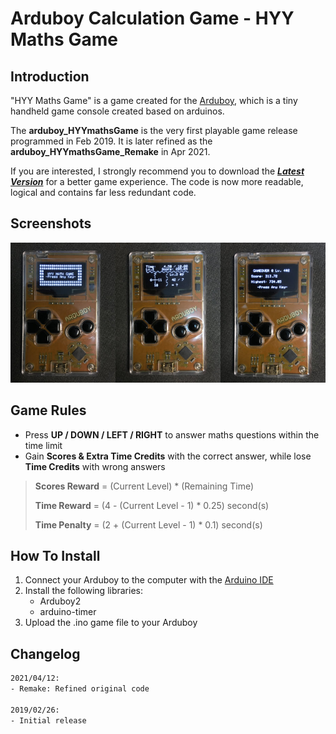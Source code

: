 # Arduboy Calculation Game - HYY Maths Game

## Introduction
"HYY Maths Game" is a game created for the [Arduboy](https://arduboy.com), which is a tiny handheld game console created based on arduinos.

The **arduboy_HYYmathsGame** is the very first playable game release programmed in Feb 2019. It is later refined as the **arduboy_HYYmathsGame_Remake** in Apr 2021.

If you are interested, I strongly recommend you to download the **_[Latest Version](https://github.com/barryyik/Arduboy-Calculation-Game/tree/master/arduboy_HYYmathsGame_Remake)_** for a better game experience. The code is now more readable, logical and contains far less redundant code.

## Screenshots
![Screenshots](https://github.com/barryyik/Arduboy-Calculation-Game/blob/master/screenshot.jpg?raw=true)


## Game Rules
- Press **UP / DOWN / LEFT / RIGHT** to answer maths questions within the time limit
- Gain **Scores & Extra Time Credits** with the correct answer, while lose **Time Credits** with wrong answers

>**Scores Reward** = (Current Level) * (Remaining Time)
>
>**Time Reward** = (4 - (Current Level - 1) * 0.25) second(s)
>
>**Time Penalty** = (2 + (Current Level - 1) * 0.1) second(s)

## How To Install
1. Connect your Arduboy to the computer with the [Arduino IDE](https://www.arduino.cc/en/software)
2. Install the following libraries:
    - Arduboy2
    - arduino-timer
3. Upload the .ino game file to your Arduboy

## Changelog

```sh
2021/04/12:
- Remake: Refined original code

2019/02/26:
- Initial release
```
